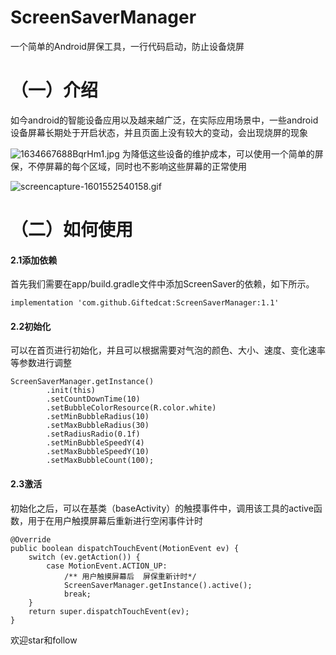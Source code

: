 # ScreenSaverManager
一个简单的Android屏保工具，一行代码启动，防止设备烧屏

# （一）介绍
如今android的智能设备应用以及越来越广泛，在实际应用场景中，一些android设备屏幕长期处于开启状态，并且页面上没有较大的变动，会出现烧屏的现象

![1634667688BqrHm1.jpg](https://p3-juejin.byteimg.com/tos-cn-i-k3u1fbpfcp/56f1b0e313d343d69bbf7e54d45a4474~tplv-k3u1fbpfcp-watermark.image?)
为降低这些设备的维护成本，可以使用一个简单的屏保，不停屏幕的每个区域，同时也不影响这些屏幕的正常使用

![screencapture-1601552540158.gif](https://p9-juejin.byteimg.com/tos-cn-i-k3u1fbpfcp/ff971e9b35e9495dbbf6cd8136833941~tplv-k3u1fbpfcp-watermark.image?)

# （二）如何使用
#### 2.1添加依赖
首先我们需要在app/build.gradle文件中添加ScreenSaver的依赖，如下所示。
````
implementation 'com.github.Giftedcat:ScreenSaverManager:1.1'
````
#### 2.2初始化
可以在首页进行初始化，并且可以根据需要对气泡的颜色、大小、速度、变化速率等参数进行调整
````
ScreenSaverManager.getInstance()
        .init(this)
        .setCountDownTime(10)
        .setBubbleColorResource(R.color.white)
        .setMinBubbleRadius(10)
        .setMaxBubbleRadius(30)
        .setRadiusRadio(0.1f)
        .setMinBubbleSpeedY(4)
        .setMaxBubbleSpeedY(10)
        .setMaxBubbleCount(100);
````
#### 2.3激活
初始化之后，可以在基类（baseActivity）的触摸事件中，调用该工具的active函数，用于在用户触摸屏幕后重新进行空闲事件计时
````
@Override
public boolean dispatchTouchEvent(MotionEvent ev) {
    switch (ev.getAction()) {
        case MotionEvent.ACTION_UP:
            /** 用户触摸屏幕后  屏保重新计时*/
            ScreenSaverManager.getInstance().active();
            break;
    }
    return super.dispatchTouchEvent(ev);
}
````

欢迎star和follow
